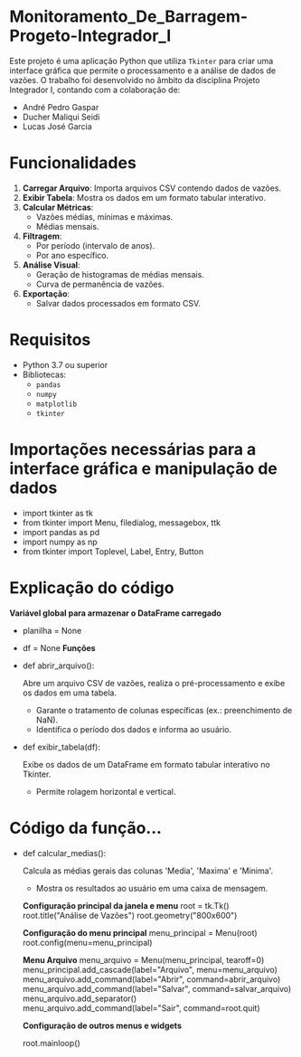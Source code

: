 ﻿# Monitoramento_De_Barragem-Progeto-Integrador_I

Este projeto é uma aplicação Python que utiliza `Tkinter` para criar uma interface gráfica que permite o processamento e a análise de dados de vazões. 
O trabalho foi desenvolvido no âmbito da disciplina Projeto Integrador I, contando com a colaboração de:

- André Pedro Gaspar
- Ducher Maliqui  Seidi
- Lucas José Garcia

# Funcionalidades

1. **Carregar Arquivo**: Importa arquivos CSV contendo dados de vazões.
2. **Exibir Tabela**: Mostra os dados em um formato tabular interativo.
3. **Calcular Métricas**:
   - Vazões médias, mínimas e máximas.
   - Médias mensais.
4. **Filtragem**:
   - Por período (intervalo de anos).
   - Por ano específico.
5. **Análise Visual**:
   - Geração de histogramas de médias mensais.
   - Curva de permanência de vazões.
6. **Exportação**:
   - Salvar dados processados em formato CSV.

# Requisitos

- Python 3.7 ou superior
- Bibliotecas:
  - `pandas`
  - `numpy`
  - `matplotlib`
  - `tkinter`

# Importações necessárias para a interface gráfica e manipulação de dados
- import tkinter as tk
- from tkinter import Menu, filedialog, messagebox, ttk
- import pandas as pd
- import numpy as np
- from tkinter import Toplevel, Label, Entry, Button

# Explicação do código

**Variável global para armazenar o DataFrame carregado**
   - planilha = None
   - df = None
**Funções**
- def abrir_arquivo():
  
    Abre um arquivo CSV de vazões, realiza o pré-processamento e exibe os dados em uma tabela.
    - Garante o tratamento de colunas específicas (ex.: preenchimento de NaN).
    - Identifica o período dos dados e informa ao usuário.
   
- def exibir_tabela(df):
    
    Exibe os dados de um DataFrame em formato tabular interativo no Tkinter.
    - Permite rolagem horizontal e vertical.
  
# Código da função...

- def calcular_medias():
    
    Calcula as médias gerais das colunas 'Media', 'Maxima' e 'Minima'.
    - Mostra os resultados ao usuário em uma caixa de mensagem.

   **Configuração principal da janela e menu**
    root = tk.Tk()
    root.title("Análise de Vazões")
    root.geometry("800x600")

    **Configuração do menu principal**
    menu_principal = Menu(root)
    root.config(menu=menu_principal)

    **Menu Arquivo**
    menu_arquivo = Menu(menu_principal, tearoff=0)
    menu_principal.add_cascade(label="Arquivo", menu=menu_arquivo)
    menu_arquivo.add_command(label="Abrir", command=abrir_arquivo)
    menu_arquivo.add_command(label="Salvar", command=salvar_arquivo)
    menu_arquivo.add_separator()
    menu_arquivo.add_command(label="Sair", command=root.quit)

   **Configuração de outros menus e widgets**

    root.mainloop()

